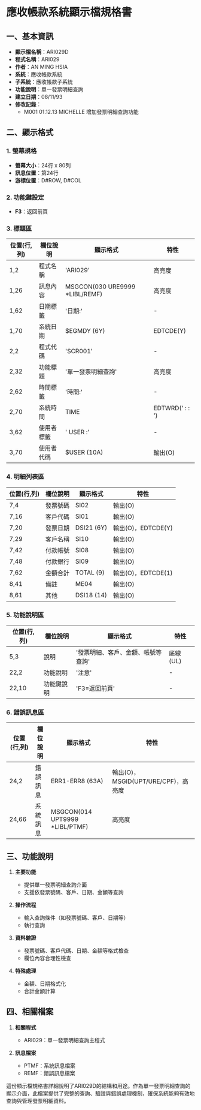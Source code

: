 # 應收帳款系統顯示檔規格書

## 一、基本資訊
- **顯示檔名稱**：ARI029D
- **程式名稱**：ARI029
- **作者**：AN MING HSIA
- **系統**：應收帳款系統
- **子系統**：應收帳款子系統
- **功能說明**：單一發票明細查詢
- **建立日期**：08/11/93
- **修改記錄**：
  - M001 01.12.13 MICHELLE 增加發票明細查詢功能

## 二、顯示格式

### 1. 螢幕規格
- **螢幕大小**：24行 x 80列
- **訊息位置**：第24行
- **游標位置**：D#ROW, D#COL

### 2. 功能鍵設定
- **F3**：返回前頁

### 3. 標題區
| 位置(行,列) | 欄位說明 | 顯示格式 | 特性 |
|------------|---------|---------|------|
| 1,2 | 程式名稱 | 'ARI029' | 高亮度 |
| 1,26 | 訊息內容 | MSGCON(030 URE9999 *LIBL/REMF) | 高亮度 |
| 1,62 | 日期標籤 | '日期:' | - |
| 1,70 | 系統日期 | $EGMDY (6Y) | EDTCDE(Y) |
| 2,2 | 程式代碼 | 'SCR001' | - |
| 2,32 | 功能標題 | '單一發票明細查詢' | 高亮度 |
| 2,62 | 時間標籤 | '時間:' | - |
| 2,70 | 系統時間 | TIME | EDTWRD('  :  :  ') |
| 3,62 | 使用者標籤 | ' USER :' | - |
| 3,70 | 使用者代碼 | $USER (10A) | 輸出(O) |

### 4. 明細列表區
| 位置(行,列) | 欄位說明 | 顯示格式 | 特性 |
|------------|---------|---------|------|
| 7,4 | 發票號碼 | SI02 | 輸出(O) |
| 7,16 | 客戶代碼 | SI01 | 輸出(O) |
| 7,20 | 發票日期 | DSI21 (6Y) | 輸出(O)，EDTCDE(Y) |
| 7,29 | 客戶名稱 | SI10 | 輸出(O) |
| 7,42 | 付款帳號 | SI08 | 輸出(O) |
| 7,48 | 付款銀行 | SI09 | 輸出(O) |
| 7,62 | 金額合計 | TOTAL (9) | 輸出(O)，EDTCDE(1) |
| 8,41 | 備註 | ME04 | 輸出(O) |
| 8,61 | 其他 | DSI18 (14) | 輸出(O) |

### 5. 功能說明區
| 位置(行,列) | 欄位說明 | 顯示格式 | 特性 |
|------------|---------|---------|------|
| 5,3 | 說明 | '發票明細、客戶、金額、帳號等查詢' | 底線(UL) |
| 22,2 | 功能說明 | '注意' | - |
| 22,10 | 功能鍵說明 | 'F3=返回前頁' | - |

### 6. 錯誤訊息區
| 位置(行,列) | 欄位說明 | 顯示格式 | 特性 |
|------------|---------|---------|------|
| 24,2 | 錯誤訊息 | ERR1-ERR8 (63A) | 輸出(O)，MSGID(UPT/URE/CPF)，高亮度 |
| 24,66 | 系統訊息 | MSGCON(014 UPT9999 *LIBL/PTMF) | 高亮度 |

## 三、功能說明

1. **主要功能**
   - 提供單一發票明細查詢介面
   - 支援依發票號碼、客戶、日期、金額等查詢

2. **操作流程**
   - 輸入查詢條件（如發票號碼、客戶、日期等）
   - 執行查詢

3. **資料驗證**
   - 發票號碼、客戶代碼、日期、金額等格式檢查
   - 欄位內容合理性檢查

4. **特殊處理**
   - 金額、日期格式化
   - 合計金額計算

## 四、相關檔案

1. **相關程式**
   - ARI029：單一發票明細查詢主程式

2. **訊息檔案**
   - PTMF：系統訊息檔案
   - REMF：錯誤訊息檔案

這份顯示檔規格書詳細說明了ARI029D的結構和用途。作為單一發票明細查詢的顯示介面，此檔案提供了完整的查詢、驗證與錯誤處理機制，確保系統能夠有效地查詢與管理發票明細資料。 
